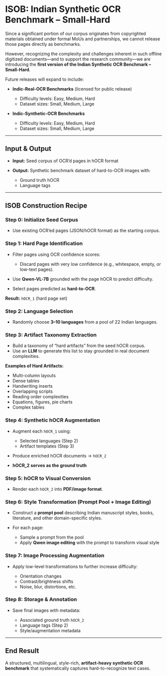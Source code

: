 # ISOB: Indian Synthetic OCR Benchmark – Small-Hard

Since a significant portion of our corpus originates from copyrighted materials obtained under formal MoUs and partnerships, we cannot release those pages directly as benchmarks.

However, recognizing the complexity and challenges inherent in such offline digitized documents—and to support the research community—we are introducing the **first version of the Indian Synthetic OCR Benchmark – Small-Hard**.

Future releases will expand to include:

* **Indic-Real-OCR Benchmarks** (licensed for public release)

  * Difficulty levels: Easy, Medium, Hard
  * Dataset sizes: Small, Medium, Large

* **Indic-Synthetic-OCR Benchmarks**

  * Difficulty levels: Easy, Medium, Hard
  * Dataset sizes: Small, Medium, Large

---

## Input & Output

* **Input:** Seed corpus of OCR’d pages in hOCR format
* **Output:** Synthetic benchmark dataset of hard-to-OCR images with:

  * Ground truth hOCR
  * Language tags

---

## ISOB Construction Recipe

### Step 0: Initialize Seed Corpus

* Use existing OCR’ed pages (JSON/hOCR format) as the starting corpus.

### Step 1: Hard Page Identification

* Filter pages using OCR confidence scores:

  * Discard pages with very low confidence (e.g., whitespace, empty, or low-text pages).
* Use **Qwen-VL-7B** grounded with the page hOCR to predict difficulty.
* Select pages predicted as **hard-to-OCR**.

**Result:** `hOCR_1` (hard page set)

### Step 2: Language Selection

* Randomly choose **3–10 languages** from a pool of 22 Indian languages.

### Step 3: Artifact Taxonomy Extraction

* Build a taxonomy of “hard artifacts” from the seed hOCR corpus.
* Use an **LLM** to generate this list to stay grounded in real document complexities.

**Examples of Hard Artifacts:**

* Multi-column layouts
* Dense tables
* Handwriting inserts
* Overlapping scripts
* Reading order complexities
* Equations, figures, pie charts
* Complex tables

### Step 4: Synthetic hOCR Augmentation

* Augment each `hOCR_1` using:

  * Selected languages (Step 2)
  * Artifact templates (Step 3)
* Produce enriched hOCR documents → `hOCR_2`
* **hOCR_2 serves as the ground truth**

### Step 5: hOCR to Visual Conversion

* Render each `hOCR_2` into **PDF/image format**.

### Step 6: Style Transformation (Prompt Pool + Image Editing)

* Construct a **prompt pool** describing Indian manuscript styles, books, literature, and other domain-specific styles.
* For each page:

  * Sample a prompt from the pool
  * Apply **Qwen image editing** with the prompt to transform visual style

### Step 7: Image Processing Augmentation

* Apply low-level transformations to further increase difficulty:

  * Orientation changes
  * Contrast/brightness shifts
  * Noise, blur, distortions, etc.

### Step 8: Storage & Annotation

* Save final images with metadata:

  * Associated ground truth `hOCR_2`
  * Language tags (Step 2)
  * Style/augmentation metadata

---

## End Result

A structured, multilingual, style-rich, **artifact-heavy synthetic OCR benchmark** that systematically captures hard-to-recognize text cases.

